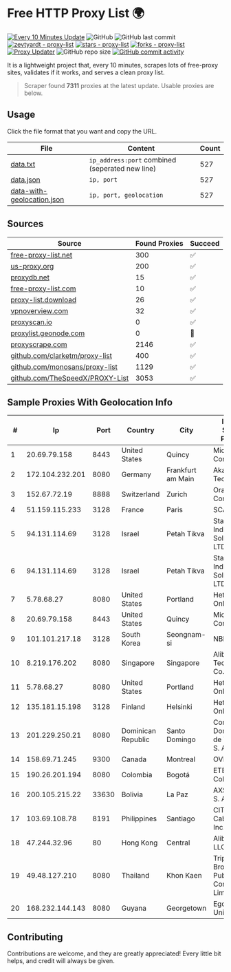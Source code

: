 
# Free HTTP Proxy List 🌍

[![Every 10 Minutes Update](https://github.com/mertguvencli/http-proxy-list/actions/workflows/main.yml/badge.svg?branch=main)](https://github.com/mertguvencli/http-proxy-list/actions/workflows/main.yml)
![GitHub](https://img.shields.io/github/license/mertguvencli/http-proxy-list)
![GitHub last commit](https://img.shields.io/github/last-commit/mertguvencli/http-proxy-list)
[![zevtyardt - proxy-list](https://img.shields.io/static/v1?label=zevtyardt&message=proxy-list&color=blue&logo=github)](https://github.com/zevtyardt/proxy-list "Go to GitHub repo")
[![stars - proxy-list](https://img.shields.io/github/stars/zevtyardt/proxy-list?style=social)](https://github.com/zevtyardt/proxy-list)
[![forks - proxy-list](https://img.shields.io/github/forks/zevtyardt/proxy-list?style=social)](https://github.com/zevtyardt/proxy-list)
[![Proxy Updater](https://github.com/zevtyardt/proxy-list/workflows/Proxy%20Updater/badge.svg)](https://github.com/zevtyardt/proxy-list/actions?query=workflow:"Proxy+Updater")
![GitHub repo size](https://img.shields.io/github/repo-size/zevtyardt/proxy-list)
[![GitHub commit activity](https://img.shields.io/github/commit-activity/m/zevtyardt/proxy-list?logo=commits)](https://github.com/zevtyardt/proxy-list/commits/main)

It is a lightweight project that, every 10 minutes, scrapes lots of free-proxy sites, validates if it works, and serves a clean proxy list.

> Scraper found **7311** proxies at the latest update. Usable proxies are below.

## Usage

Click the file format that you want and copy the URL.

|File|Content|Count|
|----|-------|-----|
|[data.txt](https://raw.githubusercontent.com/mertguvencli/http-proxy-list/main/proxy-list/data.txt)|`ip_address:port` combined (seperated new line)|527|
|[data.json](https://raw.githubusercontent.com/mertguvencli/http-proxy-list/main/proxy-list/data.json)|`ip, port`|527|
|[data-with-geolocation.json](https://raw.githubusercontent.com/mertguvencli/http-proxy-list/main/proxy-list/data-with-geolocation.json)|`ip, port, geolocation`|527|

## Sources

|Source|Found Proxies|Succeed|
|------|-------------|-------|
|[free-proxy-list.net](https://free-proxy-list.net)|300|✅|
|[us-proxy.org](https://www.us-proxy.org)|200|✅|
|[proxydb.net](http://proxydb.net)|15|✅|
|[free-proxy-list.com](https://free-proxy-list.com/?page=&port=&type%5B%5D=http&type%5B%5D=https&up_time=0&search=Search)|10|✅|
|[proxy-list.download](https://www.proxy-list.download/HTTP)|26|✅|
|[vpnoverview.com](https://vpnoverview.com/privacy/anonymous-browsing/free-proxy-servers)|32|✅|
|[proxyscan.io](https://www.proxyscan.io)|0|✅|
|[proxylist.geonode.com](https://proxylist.geonode.com/api/proxy-list?limit=300&page=1&sort_by=lastChecked&sort_type=desc&protocols=http,https)|0|🚫|
|[proxyscrape.com](https://api.proxyscrape.com/v2/?request=displayproxies&protocol=http&timeout=10000&country=all&ssl=all&anonymity=all)|2146|✅|
|[github.com/clarketm/proxy-list](https://raw.githubusercontent.com/clarketm/proxy-list/master/proxy-list-raw.txt)|400|✅|
|[github.com/monosans/proxy-list](https://raw.githubusercontent.com/monosans/proxy-list/main/proxies/http.txt)|1129|✅|
|[github.com/TheSpeedX/PROXY-List](https://raw.githubusercontent.com/TheSpeedX/PROXY-List/master/http.txt)|3053|✅|


## Sample Proxies With Geolocation Info

|#|Ip|Port|Country|City|Internet Service Provider|
|-|--|----|-------|----|-------------------------|
|1|20.69.79.158|8443|United States|Quincy|Microsoft Corporation|
|2|172.104.232.201|8080|Germany|Frankfurt am Main|Akamai Technologies|
|3|152.67.72.19|8888|Switzerland|Zurich|Oracle Corporation|
|4|51.159.115.233|3128|France|Paris|SCALEWAY|
|5|94.131.114.69|3128|Israel|Petah Tikva|Stark Industries Solutions LTD|
|6|94.131.114.69|3128|Israel|Petah Tikva|Stark Industries Solutions LTD|
|7|5.78.68.27|8080|United States|Portland|Hetzner Online GmbH|
|8|20.69.79.158|8443|United States|Quincy|Microsoft Corporation|
|9|101.101.217.18|3128|South Korea|Seongnam-si|NBP|
|10|8.219.176.202|8080|Singapore|Singapore|Alibaba (US) Technology Co., Ltd.|
|11|5.78.68.27|8080|United States|Portland|Hetzner Online GmbH|
|12|135.181.15.198|3128|Finland|Helsinki|Hetzner Online GmbH|
|13|201.229.250.21|8080|Dominican Republic|Santo Domingo|Compañía Dominicana de Teléfonos S. A.|
|14|158.69.71.245|9300|Canada|Montreal|OVH SAS|
|15|190.26.201.194|8080|Colombia|Bogotá|ETB - Colombia|
|16|200.105.215.22|33630|Bolivia|La Paz|AXS Bolivia S. A.|
|17|103.69.108.78|8191|Philippines|Santiago|CITI Cableworld Inc.|
|18|47.244.32.96|80|Hong Kong|Central|Alibaba.com LLC|
|19|49.48.127.210|8080|Thailand|Khon Kaen|Triple T Broadband Public Company Limited|
|20|168.232.144.143|8080|Guyana|Georgetown|Egovernment Unit|



## Contributing

Contributions are welcome, and they are greatly appreciated! Every
little bit helps, and credit will always be given.

